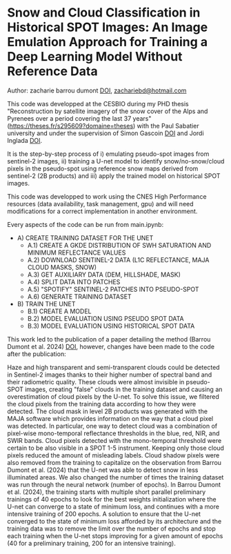 # Snow and Cloud Classification in Historical SPOT Images: An Image Emulation Approach for Training a Deep Learning Model Without Reference Data

Author: zacharie barrou dumont [DOI](https://orcid.org/0009-0004-9515-5757), zachariebd@hotmail.com

This code was developped at the CESBIO during my PHD thesis "Reconstruction by satellite imagery of the snow cover of the Alps and Pyrenees over a period covering the last 37 years" (https://theses.fr/s295609?domaine=theses) with the Paul Sabatier university and under the supervision of Simon Gascoin [DOI](https://orcid.org/0000-0002-4996-6768) and Jordi Inglada [DOI](https://orcid.org/0000-0001-6896-0049). 

It is the step-by-step process of i) emulating pseudo-spot images from sentinel-2 images, ii) training a U-net model to identify snow/no-snow/cloud pixels in the pseudo-spot using reference snow maps derived from sentinel-2 (2B products) and iii) apply the trained model on historical SPOT images.

This code was developped to work using the CNES High Performance resources (data availability, task management, gpu) and will need modifications for a correct implementation in another environment. 

Every aspects of the code can be run from main.ipynb:

- A) CREATE TRAINING DATASET FOR THE UNET
  - A.1) CREATE A GKDE DISTRIBUTION OF SWH SATURATION AND MINIMUM REFLECTANCE VALUES
  - A.2) DOWNLOAD SENTINEL-2 DATA (L1C REFLECTANCE, MAJA CLOUD MASKS, SNOW)
  - A.3) GET AUXILIARY DATA  (DEM, HILLSHADE, MASK)
  - A.4) SPLIT DATA INTO PATCHES
  - A.5) "SPOTIFY" SENTINEL-2 PATCHES INTO PSEUDO-SPOT
  - A.6) GENERATE TRAINING DATASET
- B) TRAIN THE UNET
  - B.1) CREATE A MODEL
  - B.2) MODEL EVALUATION USING PSEUDO SPOT DATA
  - B.3) MODEL EVALUATION USING HISTORICAL SPOT DATA
  

This work led to the publication of a paper detailing the method (Barrou Dumont et al. 2024) [DOI](https://doi.org/10.1109/JSTARS.2024.3361838), however, changes have been made to the code after the publication:

Haze and high transparent and semi-transparent clouds could be detected in Sentinel-2 images thanks to their higher number of spectral band and their radiometric quality. These clouds were almost invisible in pseudo-SPOT images, creating "false" clouds in the training dataset and causing an overestimation of cloud pixels by the U-net.
To solve this issue, we filtered the cloud pixels from the training data according to how they were detected. The cloud mask in level 2B products was generated with the MAJA software which provides information on the way that a cloud pixel was detected. In particular, one way to detect cloud was a combination of pixel-wise mono-temporal reflectance thresholds in the blue, red, NIR, and SWIR bands. Cloud pixels detected with the mono-temporal threshold were certain to be also visible in a SPOT 1-5 instrument. Keeping only those cloud pixels reduced the amount of misleading labels.
Cloud shadow pixels were also removed from the training to capitalize on the observation from Barrou Dumont et al. (2024) that the U-net was able to detect snow in less illuminated areas. We also changed the number of times the training dataset was run through the neural network (number of epochs). In Barrou Dumont et al. (2024), the training starts with multiple short parallel preliminary trainings of 40 epochs to look for the best weights initialization where the U-net can converge to a state of minimum loss, and continues with a more intensive
training of 200 epochs. A solution to ensure that the U-net converged to the state of minimum loss afforded by its architecture and the training data was to remove the limit over the number of epochs and stop each training when the U-net stops improving for a given amount of epochs (40 for a preliminary training, 200 for an intensive training).

